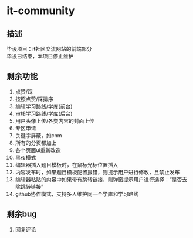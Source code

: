 # it-community

## 描述
毕设项目：it社区交流网站的前端部分
<br />
毕设已结束，本项目停止维护

## 剩余功能

1. 点赞/踩
2. 按照点赞/踩排序
3. 编辑学习路线/学库(前台)
4. 审核学习路线/学库(后台)
5. 用户头像上传/各类内容的封面上传
6. 专区申请
7. 关键字屏蔽，如cnm
8. 所有的分页都加上
9. 各个页面ui重新改造
10. 黑夜模式
11. 编辑器插入题目模板时，在鼠标光标位置插入
12. 内容发布时，如果题目模板配置报错，则提示用户进行修改，且禁止发布
13. 编辑器粘贴的内容中如果带有跳转链接，则弹窗提示用户进行选择：“是否去除跳转链接”
14. github协作模式，支持多人维护同一个学库和学习路线

## 剩余bug

1. 回复评论
